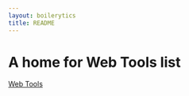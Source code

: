 ```yaml
---
layout: boilerytics
title: README
---
```


# A home for Web Tools list

[Web Tools](http://http://newtrin0.github.com/WebTools/webtools.html)
